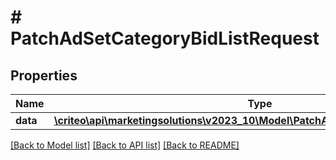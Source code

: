 # # PatchAdSetCategoryBidListRequest

## Properties

Name | Type | Description | Notes
------------ | ------------- | ------------- | -------------
**data** | [**\criteo\api\marketingsolutions\v2023_10\Model\PatchAdSetCategoryBidResource[]**](PatchAdSetCategoryBidResource.md) |  | [optional]

[[Back to Model list]](../../README.md#models) [[Back to API list]](../../README.md#endpoints) [[Back to README]](../../README.md)
